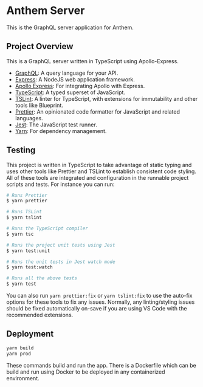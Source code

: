 # Anthem Server

This is the GraphQL server application for Anthem.

## Project Overview

This is a GraphQL server written in TypeScript using Apollo-Express.

- [GraphQL](https://graphql.org/): A query language for your API.
- [Express](https://expressjs.com/): A NodeJS web application framework.
- [Apollo Express](https://www.apollographql.com/docs/apollo-server/v1/servers/express/): For integrating Apollo with Express.
- [TypeScript](https://www.typescriptlang.org/): A typed superset of JavaScript.
- [TSLint](https://palantir.github.io/tslint/): A linter for TypeScript, with extensions for immutability and other tools like Blueprint.
- [Prettier](https://prettier.io/): An opinionated code formatter for JavaScript and related languages.
- [Jest](https://jestjs.io/): The JavaScript test runner.
- [Yarn](https://yarnpkg.com/en/): For dependency management.

## Testing

This project is written in TypeScript to take advantage of static typing and uses other tools like Prettier and TSLint to establish consistent code styling. All of these tools are integrated and configuration in the runnable project scripts and tests. For instance you can run:

```sh
# Runs Prettier
$ yarn prettier

# Runs TSLint
$ yarn tslint

# Runs the TypeScript compiler
$ yarn tsc

# Runs the project unit tests using Jest
$ yarn test:unit

# Runs the unit tests in Jest watch mode
$ yarn test:watch

# Runs all the above tests
$ yarn test
```

You can also run `yarn prettier:fix` or `yarn tslint:fix` to use the auto-fix options for these tools to fix any issues. Normally, any linting/styling issues should be fixed automatically on-save if you are using VS Code with the recommended extensions.

## Deployment

```sh
yarn build
yarn prod
```

These commands build and run the app. There is a Dockerfile which can be build and run using Docker to be deployed in any containerized environment.
